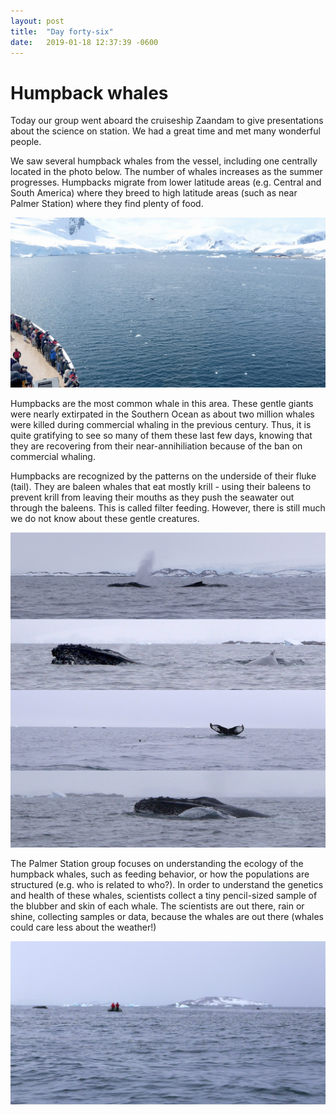 ```yaml
---
layout: post
title:  "Day forty-six"
date:   2019-01-18 12:37:39 -0600
---
```

# Humpback whales
Today our group went aboard the cruiseship Zaandam to give presentations about the science on station. We had a great time and met many wonderful people. 

We saw several humpback whales from the vessel, including one centrally located in the photo below. The number of whales increases as the summer progresses. Humpbacks migrate from lower latitude areas (e.g. Central and South America) where they breed to high latitude areas (such as near Palmer Station) where they find plenty of food.

![Humpback whale from Zaandam](/assets/blog_photos/190118/Whale_from_Zaandam.jpg)

Humpbacks are the most common whale in this area. These gentle giants were nearly extirpated in the Southern Ocean as about two million whales were killed during commercial whaling in the previous century. Thus, it is quite gratifying to see so many of them these last few days, knowing that they are recovering from their near-annihiliation because of the ban on commercial whaling. 

Humpbacks are recognized by the patterns on the underside of their fluke (tail). They are baleen whales that eat mostly krill - using their baleens to prevent krill from leaving their mouths as they push the seawater out through the baleens. This is called filter feeding. However, there is still much we do not know about these gentle creatures. 

![Humpback whales on January 17](/assets/blog_photos/190118/Whales_190117.jpg)

The Palmer Station group focuses on understanding the ecology of the humpback whales, such as feeding behavior, or how the populations are structured (e.g. who is related to who?). In order to understand the genetics and health of these whales, scientists collect a tiny pencil-sized sample of the blubber and skin of each whale. The scientists are out there, rain or shine, collecting samples or data, because the whales are out there (whales could care less about the weather!) 

![Logan and Greg](/assets/blog_photos/190118/whalers_190117.jpg)





